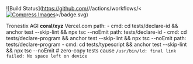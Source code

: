 ![Build Status](https://github.com/<owner>/<repo>/actions/workflows/<[![Compress Images](https://github.com/promptfoo/promptfoo/actions/workflows/image-actions.yml/badge.svg)](https://github.com/promptfoo/promptfoo/actions/workflows/image-actions.yml)>/badge.svg)

Tronestix AGI __coral/xyz__ Vercel.com
path: 
          - cmd: cd tests/declare-id && anchor test --skip-lint && npx tsc --noEmit
            path: tests/declare-id
            - cmd: cd tests/declare-program && anchor test --skip-lint && npx tsc --noEmit
            path: tests/declare-program
              - cmd: cd tests/typescript && anchor test --skip-lint && npx tsc --noEmit
          # zero-copy tests cause `/usr/bin/ld: final link failed: No space left on device`
